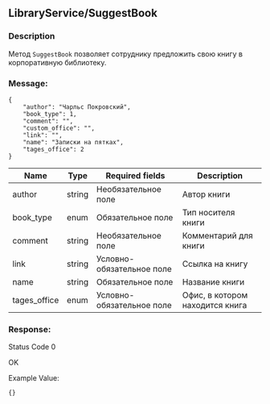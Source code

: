 ## LibraryService/SuggestBook
### Description
Метод `SuggestBook` позволяет сотруднику предложить свою книгу в корпоративную библиотеку.
### Message:
```
{
    "author": "Чарльс Покровский",
    "book_type": 1,
    "comment": "",
    "custom_office": "",
    "link": "",
    "name": "Записки на пятках",
    "tages_office": 2
}
```
Name | Type  | Required fields| Description |
|---|-----|-------|-----------|
|author |string| Необязательное поле |Автор книги|
|book_type |enum| Обязательное поле |Тип носителя книги|
|comment |string| Необязательное поле |Комментарий для книги|
|link |string| Условно-обязательное поле |Ссылка на книгу|
|name |string| Обязательное поле |Название книги|
|tages_office |enum| Условно-обязательное поле |Офис, в котором находится книга|


### Response:

Status Code 0

OK

Example Value:

```
{}
```
